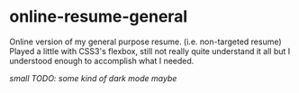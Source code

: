 # online-resume-general  
Online version of my general purpose resume. (i.e. non-targeted resume)
Played a little with CSS3's flexbox, still not really quite understand it all but I understood enough to accomplish what I needed.

*small TODO: some kind of dark mode maybe*
